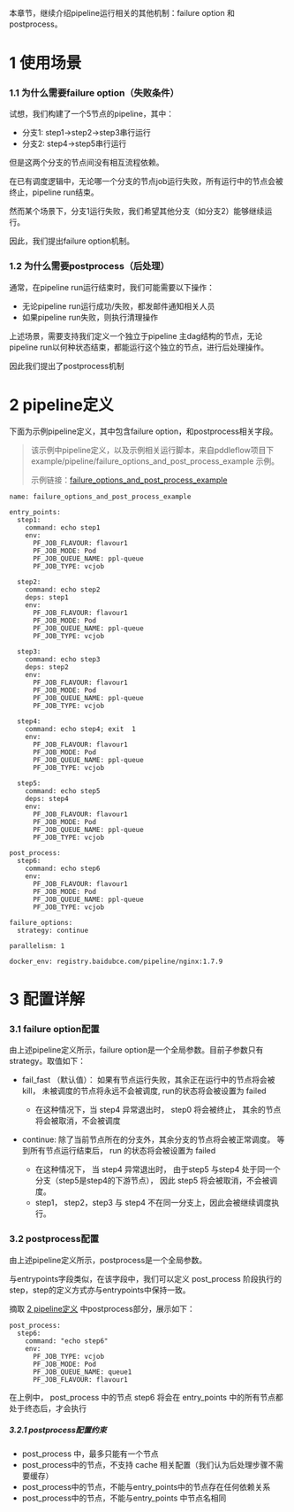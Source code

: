 本章节，继续介绍pipeline运行相关的其他机制：failure option 和 postprocess。

# 1 使用场景

### 1.1 为什么需要failure option（失败条件）

试想，我们构建了一个5节点的pipeline，其中：
- 分支1: step1->step2->step3串行运行
- 分支2: step4->step5串行运行

但是这两个分支的节点间没有相互流程依赖。

在已有调度逻辑中，无论哪一个分支的节点job运行失败，所有运行中的节点会被终止，pipeline run结束。

然而某个场景下，分支1运行失败，我们希望其他分支（如分支2）能够继续运行。

因此，我们提出failure option机制。

### 1.2 为什么需要postprocess（后处理）

通常，在pipeline run运行结束时，我们可能需要以下操作：

- 无论pipeline run运行成功/失败，都发邮件通知相关人员
- 如果pipeline run失败，则执行清理操作

上述场景，需要支持我们定义一个独立于pipeline 主dag结构的节点，无论pipeline run以何种状态结束，都能运行这个独立的节点，进行后处理操作。

因此我们提出了postprocess机制

# 2 pipeline定义

下面为示例pipeline定义，其中包含failure option，和postprocess相关字段。

> 该示例中pipeline定义，以及示例相关运行脚本，来自pddleflow项目下example/pipeline/failure_options_and_post_process_example 示例。
> 
> 示例链接：[failure_options_and_post_process_example]

```
name: failure_options_and_post_process_example

entry_points:
  step1:
    command: echo step1
    env:
      PF_JOB_FLAVOUR: flavour1
      PF_JOB_MODE: Pod
      PF_JOB_QUEUE_NAME: ppl-queue
      PF_JOB_TYPE: vcjob

  step2:
    command: echo step2
    deps: step1
    env:
      PF_JOB_FLAVOUR: flavour1
      PF_JOB_MODE: Pod
      PF_JOB_QUEUE_NAME: ppl-queue
      PF_JOB_TYPE: vcjob

  step3:
    command: echo step3
    deps: step2
    env:
      PF_JOB_FLAVOUR: flavour1
      PF_JOB_MODE: Pod
      PF_JOB_QUEUE_NAME: ppl-queue
      PF_JOB_TYPE: vcjob

  step4:
    command: echo step4; exit  1
    env:
      PF_JOB_FLAVOUR: flavour1
      PF_JOB_MODE: Pod
      PF_JOB_QUEUE_NAME: ppl-queue
      PF_JOB_TYPE: vcjob

  step5:
    command: echo step5
    deps: step4
    env:
      PF_JOB_FLAVOUR: flavour1
      PF_JOB_MODE: Pod
      PF_JOB_QUEUE_NAME: ppl-queue
      PF_JOB_TYPE: vcjob

post_process:
  step6:
    command: echo step6
    env:
      PF_JOB_FLAVOUR: flavour1
      PF_JOB_MODE: Pod
      PF_JOB_QUEUE_NAME: ppl-queue
      PF_JOB_TYPE: vcjob

failure_options:
  strategy: continue

parallelism: 1

docker_env: registry.baidubce.com/pipeline/nginx:1.7.9
```

# 3 配置详解

### 3.1 failure option配置

由上述pipeline定义所示，failure option是一个全局参数。目前子参数只有strategy。取值如下：

* fail_fast （默认值）： 如果有节点运行失败，其余正在运行中的节点将会被kill， 未被调度的节点将永远不会被调度,  run的状态将会被设置为 failed
  * 在这种情况下，当 step4 异常退出时， step0 将会被终止， 其余的节点将会被取消，不会被调度

* continue:  除了当前节点所在的分支外，其余分支的节点将会被正常调度。 等到所有节点运行结束后， run 的状态将会被设置为 failed
  * 在这种情况下， 当 step4 异常退出时， 由于step5 与step4 处于同一个分支（step5是step4的下游节点）， 因此 step5 将会被取消，不会被调度。
  * step1， step2，step3 与 step4 不在同一分支上，因此会被继续调度执行。

### 3.2 postprocess配置

由上述pipeline定义所示，postprocess是一个全局参数。

与entrypoints字段类似，在该字段中，我们可以定义 post_process 阶段执行的 step，step的定义方式亦与entrypoints中保持一致。

摘取 [2 pipeline定义] 中postprocess部分，展示如下：

```
post_process:
  step6:
    command: "echo step6"
    env:
      PF_JOB_TYPE: vcjob
      PF_JOB_MODE: Pod
      PF_JOB_QUEUE_NAME: queue1
      PF_JOB_FLAVOUR: flavour1
```

在上例中， post_process 中的节点 step6 将会在 entry_points 中的所有节点都处于终态后，才会执行

##### 3.2.1 postprocess配置约束

- post_process 中，最多只能有一个节点
- post_process中的节点，不支持 cache 相关配置（我们认为后处理步骤不需要缓存）
- post_process中的节点，不能与entry_points中的节点存在任何依赖关系
- post_process中的节点，不能与entry_points 中节点名相同

[failure_options_and_post_process_example]: https://github.com/Mo-Xianyuan/PaddleFlow/tree/docs/example/pipeline/failure_options_and_post_process_example
[2 pipeline定义]: https://github.com/Mo-Xianyuan/PaddleFlow/blob/docs/docs/zh_cn/reference/pipeline/yaml_definition/4_failure_options_and_post_process.md#2-pipeline%E5%AE%9A%E4%B9%89